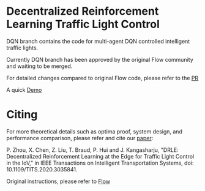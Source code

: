 # Decentralized Reinforcement Learning Traffic Light Control

DQN branch contains the code for multi-agent DQN controlled intelligent traffic lights.

Currently DQN branch has been approved by the original Flow community and waiting to be merged.

For detailed changes compared to original Flow code, please refer to the [PR](https://github.com/flow-project/flow/pull/964)

A quick [Demo](https://youtu.be/p2sMtN_mW8s) 

# Citing 

For more theoretical details such as optima proof, system design, and performance comparison, please refer and cite our [paper](https://arxiv.org/pdf/2009.01502.pdf):

P. Zhou, X. Chen, Z. Liu, T. Braud, P. Hui and J. Kangasharju, "DRLE: Decentralized Reinforcement Learning at the Edge for Traffic Light Control in the IoV," in IEEE Transactions on Intelligent Transportation Systems, doi: 10.1109/TITS.2020.3035841.


Original instructions, please refer to [Flow](https://flow-project.github.io/) 
